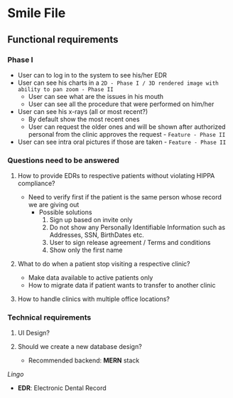 # Smile File

## Functional requirements

### Phase I

* User can to log in to the system to see his/her EDR
* User can see his charts in a `2D - Phase I / 3D rendered image with ability to pan zoom - Phase II`
    * User can see what are the issues in his mouth
    * User can see all the procedure that were performed on him/her
* User can see his x-rays (all or most recent?)
    * By default show the most recent ones
    * User can request the older ones and will be shown after authorized personal from the clinic approves the request - `Feature - Phase II`
* User can see intra oral pictures if those are taken - `Feature - Phase II`

### Questions need to be answered

1. How to provide EDRs to respective patients without violating HIPPA compliance?
    * Need to verify first if the patient is the same person whose record we are giving out
      * Possible solutions
        1. Sign up based on invite only
        2. Do not show any Personally Identifiable Information such as Addresses, SSN, BirthDates etc.
        3. User to sign release agreement / Terms and conditions
        4. Show only the first name

2. What to do when a patient stop visiting a respective clinic?
    * Make data available to active patients only
    * How to migrate data if patient wants to transfer to another clinic

3. How to handle clinics with multiple office locations?

### Technical requirements

1. UI Design?

2. Should we create a new database design?
    * Recommended backend: **MERN** stack

*Lingo*
- **EDR**: Electronic Dental Record